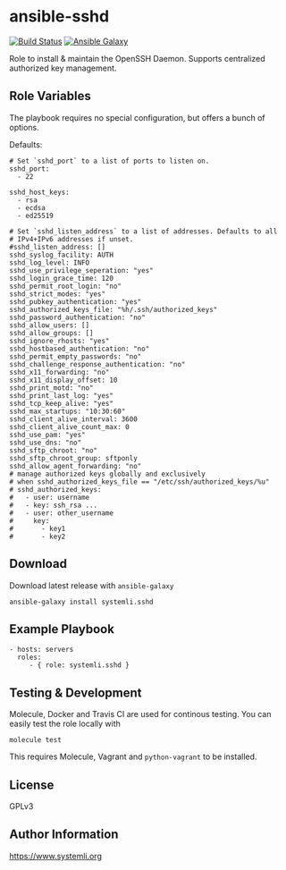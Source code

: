 ansible-sshd
============

[![Build Status](https://travis-ci.org/systemli/ansible-role-sshd.svg)](https://travis-ci.org/systemli/ansible-role-sshd) [![Ansible Galaxy](http://img.shields.io/badge/ansible--galaxy-sshd-blue.svg)](https://galaxy.ansible.com/systemli/sshd/)

Role to install & maintain the OpenSSH Daemon. Supports centralized authorized key management.

Role Variables
--------------

The playbook requires no special configuration, but offers a bunch of options.

Defaults:

    # Set `sshd_port` to a list of ports to listen on.
    sshd_port:
      - 22

    sshd_host_keys:
      - rsa
      - ecdsa
      - ed25519

    # Set `sshd_listen_address` to a list of addresses. Defaults to all
    # IPv4+IPv6 addresses if unset.
    #sshd_listen_address: []
    sshd_syslog_facility: AUTH
    sshd_log_level: INFO
    sshd_use_privilege_seperation: "yes"
    sshd_login_grace_time: 120
    sshd_permit_root_login: "no"
    sshd_strict_modes: "yes"
    sshd_pubkey_authentication: "yes"
    sshd_authorized_keys_file: "%h/.ssh/authorized_keys"
    sshd_password_authentication: "no"
    sshd_allow_users: []
    sshd_allow_groups: []
    sshd_ignore_rhosts: "yes"
    sshd_hostbased_authentication: "no"
    sshd_permit_empty_passwords: "no"
    sshd_challenge_response_authentication: "no"
    sshd_x11_forwarding: "no"
    sshd_x11_display_offset: 10
    sshd_print_motd: "no"
    sshd_print_last_log: "yes"
    sshd_tcp_keep_alive: "yes"
    sshd_max_startups: "10:30:60"
    sshd_client_alive_interval: 3600
    sshd_client_alive_count_max: 0
    sshd_use_pam: "yes"
    sshd_use_dns: "no"
    sshd_sftp_chroot: "no"
    sshd_sftp_chroot_group: sftponly
    sshd_allow_agent_forwarding: "no"
    # manage authorized keys globally and exclusively
    # when sshd_authorized_keys_file == "/etc/ssh/authorized_keys/%u"
    # sshd_authorized_keys:
    #   - user: username
    #   - key: ssh_rsa ...
    #   - user: other_username
    #     key:
    #       - key1
    #       - key2


Download
--------

Download latest release with `ansible-galaxy`

    ansible-galaxy install systemli.sshd

Example Playbook
----------------

    - hosts: servers
      roles:
         - { role: systemli.sshd }

Testing & Development
---------------------

Molecule, Docker and Travis CI are used for continous testing.
You can easily test the role locally with

    molecule test

This requires Molecule, Vagrant and `python-vagrant` to be installed.

License
-------

GPLv3

Author Information
------------------

https://www.systemli.org
